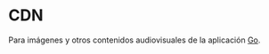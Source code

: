 # CDN 
Para imágenes y otros contenidos audiovisuales de la aplicación [Go](https://play.google.com/store/apps/details?id=ar.gob.cordoba.gobiernoabierto.go).  
